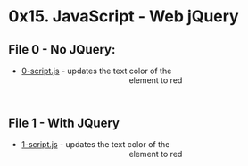 # 0x15. JavaScript - Web jQuery

## File 0 - No JQuery:
* [0-script.js](./0-script.js) - updates the text color of the <header> element to red 

## File 1 - With JQuery
* [1-script.js](./1-script.js) - updates the text color of the <header> element to red 
